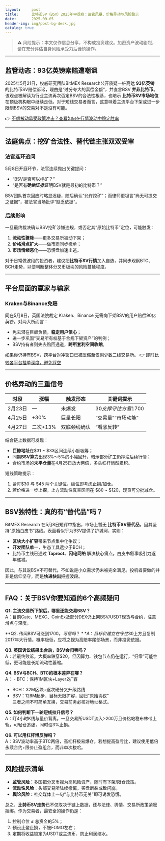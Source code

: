 ```yaml
---
layout:     post
title:      比特币SV（BSV）2025年中观察：监管风暴、价格异动与风险警示
date:       2025-09-05
header-img: img/post-bg-desk.jpg
catalog: true
---
```


> ⚠️ 风险提示：本文仅作信息分享，不构成投资建议。加密资产波动剧烈，请在充分评估自身风险承受力后谨慎操作。

---

## 监管动态：93亿英镑索赔遭嘲讽  
2025年5月21日，权威研究团队BitMEX Research公开质疑一桩高达 **93亿英镑** 的比特币SV赔偿诉讼，理由是“过分夸大的索偿金额”，并直言BSV **并非比特币**。该观点被解读为行业主流再次否定BSV的合法性根基，也暗示 **比特币SV市场地位** 在顶级机构眼中继续走低。对于短线交易者而言，这意味着主流平台下架或进一步限制BSV的交易对不是没有可能。  

👉 [不想被动承受政策冲击？查看如何在行情波动中稳定胜率](https://okxdog.com/)

---

## 法庭焦点：挖矿合法性、替代链主张双双受审  

### 法官连环追问  
5月8日开庭环节，法官连续抛出关键提问：  
- “BSV是否可以挖矿？”  
- “是否有**确凿证据**证明BSV就是最初的比特币？”  

BSV团队首次回应时略显迟疑，随后确认“允许挖矿”；而律师更坦言“尚无可提交之证据”，被法官当场批评“缺乏依据”。  

### 后续影响  
一旦最终裁决确认BSV挖矿涉嫌违规，或否定其“原始比特币”定位，可能触发：  
1. **流动性骤降**——更多交易所被动下架；  
2. **价格滑点扩大**——做市商同步撤单；  
3. **市场情绪恶化**——恐慌盘加速出逃。  

对于日常做波段的投资者，建议把**比特币SV行情**加入自选，并同步观察BTC、BCH走势，以便判断整体分叉币板块的风险蔓延程度。  

---

## 平台层面的赢家与输家  

### Kraken与Binance免赔  
同在5月8日，英国法院裁定 Kraken、Binance 无需向下架BSV的用户赔偿90亿英镑。对两大所而言：  
- 免去潜在巨额负债，**稳定用户信心**；  
- 进一步巩固“交易所有权基于合规下架资产”的判例；  
- BSV持有者则失去购回通道，**跨所套利空间收缩**。  

如果你仍持有BSV，跨平台对冲窗口已被压缩至仅剩少数二线交易所。 👉 [即时比较各平台挂单深度，避免踩空](https://okxdog.com/)

---

## 价格异动的三重信号  

| 时段   | 涨幅   | 触发形态       | 关键词提示               |
|--------|--------|----------------|--------------------------|
| 2月23日 | —      | 未爆发         | $30 支撑守住方看$1700   |
| 4月25日 | +30%   | 巨量长阳       | “交易量”“市场动能”      |
| 4月27日 | 二次+13%| 双底颈线确认   | “看涨反转”               |

结合链上数据可发现：  
- **巨鲸地址**在$31 ~ $33区间连续小额吸筹；  
- 同期**BSV算力**出现3%～5%的小幅回升，暗示部分矿工仍押注后续行情；  
- 合约市场的**未平仓量**在4月25日放大两倍，多头杠杆悄然累积。  

短线策略提示：  
1. 紧盯$30 与 $45 两个关键位，破位即考虑止损/加仓。  
2. 若价格进一步上探，上方流动性真空区间在 $80 ~ $120，现货可分批减仓。  

---

## BSV独特性：真的有“替代品”吗？  

BitMEX Research 在5月8日短评中指出，市场上暂无 **比特币SV替代品**，因其坚持“原始白皮书”路线。表面看似乎为BSV提供了护城河，实则：  
- **区块大小扩容**带来节点集中化争议；  
- **开发团队单一**，生态工具远少于BCH；  
- 比特币主线已通过 **Taproot、闪电网络** 解决核心痛点，白皮书叙事吸引力逐年递减。  

因此，与其说BSV不可替代，不如说是小众需求仍未被完全满足。投机者要做的并非是信仰坚守，而是**快进快出**把握波段。  

---

## FAQ：关于BSV你要知道的6个高频疑问

**Q1. 主流交易所下架后，哪里还能交易BSV？**  
A：目前Gate、MEXC、CoinEx及部分DEX仍上架BSV/USDT现货与合约，注意滑点与深度。  

**Q2. 传闻BSV可涨到$1700，可信吗？**  
A：目标价建立在守住$30上方且复制2017年大行情，概率极低，应将之视为高赔率尾部场景，而非投资依据。  

**Q3. 英国诉讼结果出台后，BSV会归零吗？**  
A：若最终败诉，大概率跌穿$20。但因算力、钱包节点仍在运行，“归零”可能性低，更可能是长期流动性萎缩。  

**Q4. BSV与BCH、BTC的根本差异在哪？**  
A：  - BTC：保持1M区块+Layer2扩容  
   - BCH：32M区块+逐次硬分叉升级路线  
   - BSV：128M起步，目标无限扩容，回归“原始协议”  
三者之间不可简单互换，交易前务必核对地址格式。  

**Q5. 如何判断下一轮短线拉升信号？**  
A：盯4小时K线与量价背离，一旦交易所USDT流入>200万且价格站稳布林带上轨，可轻仓追涨，同时设3%止损。  

**Q6. 可以用杠杆博反弹吗？**  
A：BSV波动率高于BTC两倍，高杠杆极易爆仓。若想提高盈亏比，建议使用低倍永续合约+限价止盈组合，而非单次梭哈。  

---

## 风险提示清单  

- **监管风险**：多国把分叉币视为高风险资产，随时有下架/限仓政策。  
- **流动性风险**：头部交易所陆续撤离，买盘断裂或致闪崩。  
- **舆论风险**：社交媒体上一句“与比特币无关”即可诱发恐慌。  

总之，**比特币SV走势**已不仅取决于链上数据，还与法律、舆情、交易所政策紧密捆绑。作为交易者，最安全的操作仍是：  
1. 控制仓位 ≤ 总资金的5%；  
2. 预设止盈止损，不被FOMO左右；  
3. 定期将收益锁定为USDT或主流币，防止利润缩水。